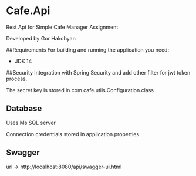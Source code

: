 # Cafe.Api

Rest Api for Simple Cafe Manager Assignment

Developed by Gor Hakobyan

##Requirements
For building and running the application you need:

- JDK 14

##Security
Integration with Spring Security and add other filter for jwt token process.

The secret key is stored in com.cafe.utils.Configuration.class

## Database
Uses Ms SQL server

Connection credentials stored in application.properties

## Swagger

url -> http://localhost:8080/api/swagger-ui.html